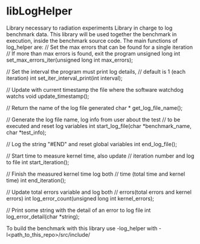 # libLogHelper
Library necessary to radiation experiments
Library in charge to log benchmark data. This library will be used together the benchmark in execution, inside the benchmark source code.
The main functions of log_helper are:
// Set the max errors that can be found for a single iteration
// If more than max errors is found, exit the program
unsigned long int set_max_errors_iter(unsigned long int max_errors);

// Set the interval the program must print log details, 
// default is 1 (each iteration)
int set_iter_interval_print(int interval);

// Update with current timestamp the file where the software watchdog watchs
void update_timestamp();

// Return the name of the log file generated
char * get_log_file_name();

// Generate the log file name, log info from user about the test
// to be executed and reset log variables
int start_log_file(char *benchmark_name, char *test_info);

// Log the string "#END" and reset global variables
int end_log_file();

// Start time to measure kernel time, also update 
// iteration number and log to file
int start_iteration();

// Finish the measured kernel time log both 
// time (total time and kernel time)
int end_iteration();

// Update total errors variable and log both 
// errors(total errors and kernel errors)
int log_error_count(unsigned long int kernel_errors);

// Print some string with the detail of an error to log file
int log_error_detail(char *string);

To build the benchmark with this library use -log_helper
with -I<path_to_this_repo>/src/include/

